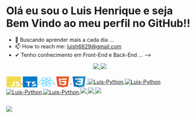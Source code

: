 <h1>Olá eu sou o Luis Henrique e seja Bem Vindo ao meu perfil no GitHub!!</h1>


- 🌱 Buscando aprender mais a cada dia ...
- 📫 How to reach me: luish6629@gmail.com
- ✔ Tenho conhecimento em Front-End e Back-End ...
-->

<div align="center">
  <a href="https://github.com/liimaluis">
  <img height="180em" src="https://github-readme-stats.vercel.app/api?username=liimaluis&show_icons=true&theme=dark&include_all_commits=true&count_private=true"/>
  <img height="180em" src="https://github-readme-stats.vercel.app/api/top-langs/?username=liimaluis&layout=compact&langs_count=7&theme=dark"/>
</div>

<div style="display: inline_block"><br>
  <img align="center" alt="Luis-Js" height="30" width="40" src="https://raw.githubusercontent.com/devicons/devicon/master/icons/javascript/javascript-plain.svg">
  <img align="center" alt="Luis-Ts" height="30" width="40" src="https://raw.githubusercontent.com/devicons/devicon/master/icons/typescript/typescript-plain.svg">
  <img align="center" alt="Luis-React" height="30" width="40" src="https://raw.githubusercontent.com/devicons/devicon/master/icons/react/react-original.svg">
  <img align="center" alt="Luis-HTML" height="30" width="40" src="https://raw.githubusercontent.com/devicons/devicon/master/icons/html5/html5-original.svg">
  <img align="center" alt="Luis-CSS" height="30" width="40" src="https://raw.githubusercontent.com/devicons/devicon/master/icons/css3/css3-original.svg">
  <img align="center" alt="Luis-Python" height="30" width="40" src="https://cdn.jsdelivr.net/gh/devicons/devicon/icons/mongodb/mongodb-original.svg" />
  <img align="center" alt="Luis-Python" height="30" width="40" src="https://cdn.jsdelivr.net/gh/devicons/devicon/icons/mysql/mysql-original.svg" />
  <img align="center" alt="Luis-Python" height="30" width="40" src="https://cdn.jsdelivr.net/gh/devicons/devicon/icons/php/php-original.svg" />
  <img align="center" alt="Luis-Python" height="30" width="40" src="https://cdn.jsdelivr.net/gh/devicons/devicon/icons/nodejs/nodejs-original.svg" />
  <img src="https://cdn.jsdelivr.net/gh/devicons/devicon@latest/icons/csharp/csharp-original.svg" />
  <img src="https://cdn.jsdelivr.net/gh/devicons/devicon@latest/icons/dotnetcore/dotnetcore-original.svg" />
  <img src="https://cdn.jsdelivr.net/gh/devicons/devicon@latest/icons/linux/linux-original.svg" />
</div>

##

<div> 
  <a href="https://www.linkedin.com/in/luis-henrique-3b2698159/" target="_blank"><img src="https://img.shields.io/badge/-LinkedIn-%230077B5?style=for-the-badge&logo=linkedin&logoColor=white" target="_blank"></a> 
</div>
